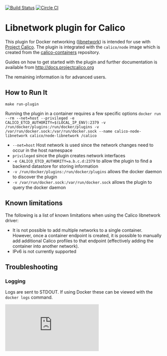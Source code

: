 [![Build Status](https://semaphoreci.com/api/v1/projects/d51a0276-7939-409e-80ac-aa5df9421fef/510521/badge.svg)](https://semaphoreci.com/calico/libnetwork-plugin)
[![Circle CI](https://circleci.com/gh/projectcalico/libnetwork-plugin/tree/master.svg?style=svg)](https://circleci.com/gh/projectcalico/libnetwork-plugin/tree/master)

# Libnetwork plugin for Calico

This plugin for Docker networking ([libnetwork](https://github.com/docker/libnetwork)) is intended for use with [Project Calico](http://www.projectcalico.org).
The plugin is integrated with the `calico/node` image which is created from the [calico-containers](https://github.com/projectcalico/calico-containers) repository.

Guides on how to get started with the plugin and further documentation is available from http://docs.projectcalico.org

The remaining information is for advanced users. 

## How to Run It
`make run-plugin`

Running the plugin in a container requires a few specific options
 `docker run --rm --net=host --privileged -e CALICO_ETCD_AUTHORITY=$(LOCAL_IP_ENV):2379 -v /run/docker/plugins:/run/docker/plugins -v /var/run/docker.sock:/var/run/docker.sock --name calico-node-libnetwork calico/node-libnetwork /calico`

- `--net=host` Host network is used since the network changes need to occur in the host namespace
- `privileged` since the plugin creates network interfaces
- `-e CALICO_ETCD_AUTHORITY=a.b.c.d:2379` to allow the plugin to find a backend datastore for storing information
- `-v /run/docker/plugins:/run/docker/plugins` allows the docker daemon to discover the plugin
- `-v /var/run/docker.sock:/var/run/docker.sock` allows the plugin to query the docker daemon

## Known limitations
The following is a list of known limitations when using the Calico libnetwork
driver:
-  It is not possible to add multiple networks to a single container.  However,
   once a container endpoint is created, it is possible to manually add 
   additional Calico profiles to that endpoint (effectively adding the 
   container into another network).
- IPv6 is not currently supported

## Troubleshooting

### Logging
Logs are sent to STDOUT. If using Docker these can be viewed with the 
`docker logs` command.


[![Analytics](https://calico-ga-beacon.appspot.com/UA-52125893-3/libnetwork-plugin/README.md?pixel)](https://github.com/igrigorik/ga-beacon)
